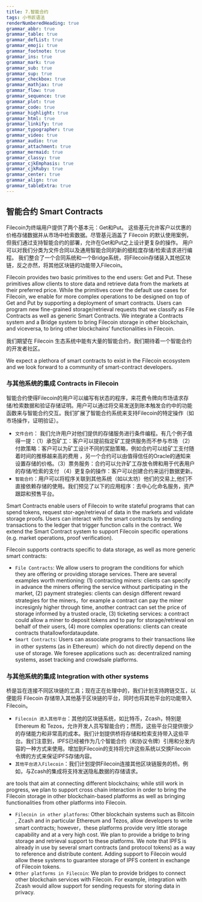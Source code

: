 ```yaml
---
title: 7.智能合约
tags: 小书匠语法
renderNumberedHeading: true
grammar_abbr: true
grammar_table: true
grammar_defList: true
grammar_emoji: true
grammar_footnote: true
grammar_ins: true
grammar_mark: true
grammar_sub: true
grammar_sup: true
grammar_checkbox: true
grammar_mathjax: true
grammar_flow: true
grammar_sequence: true
grammar_plot: true
grammar_code: true
grammar_highlight: true
grammar_html: true
grammar_linkify: true
grammar_typographer: true
grammar_video: true
grammar_audio: true
grammar_attachment: true
grammar_mermaid: true
grammar_classy: true
grammar_cjkEmphasis: true
grammar_cjkRuby: true
grammar_center: true
grammar_align: true
grammar_tableExtra: true
---
```


## 智能合约 Smart Contracts

Filecoin为终端用户提供了两个基本元：Get和Put。 这些基元允许客户以优惠的价格存储数据并从市场中检索数据。尽管基元涵盖了 Filecoin 的默认使用案例，但我们通过支持智能合约的部署，允许在Get和Put之上设计更复杂的操作。 用户可以对我们分类为文件合同以及通用智能合同的新的细粒度存储/检索请求进行编程。 我们整合了一个合同系统和一个Bridge系统，将Filecoin存储装入其他区块链，反之亦然，将其他区块链的功能带入Filecoin。

Filecoin provides two basic primitives to the end users: Get and Put. These primitives allow clients to store data and retrieve data from the markets at their preferred price. While the primitives cover the default use cases for Filecoin, we enable for more complex operations to be designed on top of Get and Put by supporting a deployment of smart contracts. Users can program new fine-grained storage/retrieval requests that we classify as File Contracts as well as generic Smart Contracts. We integrate a Contracts system and a Bridge system to bring Filecoin storage in other blockchain, and viceversa, to bring other blockchains’ functionalities in Filecoin.

我们期望在 Filecoin 生态系统中能有大量的智能合约，我们期待着一个智能合约的开发者社区。

We expect a plethora of smart contracts to exist in the Filecoin ecosystem and we look forward to a community of smart-contract developers.

### 与其他系统的集成 Contracts in Filecoin

智能合约使得Filecoin的用户可以编写有状态的程序，来花费令牌向市场请求存储/检索数据和验证存储证明。用户可以通过将交易发送到账本触发合约中的功能函数来与智能合约交互。我们扩展了智能合约系统来支持Filecoin的特定操作（如市场操作，证明验证）。

* `文件合约`： 我们允许用户对他们提供的存储服务进行条件编程。有几个例子值得一提：（1）承包矿工：客户可以提前指定矿工提供服务而不参与市场 （2）付款策略：客户可以为矿工设计不同的奖励策略，例如合约可以给矿工支付随着时间的推移越来高的费用 ，另一个合约可以由值得信任的Oracle的通知来设置存储的价格。（3）票务服务：合约可以允许矿工存放令牌和用于代表用户的存储/检索的支付 （4）更复杂的操作：客户可以创建合约来运行数据更新。
* `智能合约`：用户可以将程序关联到其他系统（如以太坊）他们的交易上,他们不直接依赖存储的使用。我们预见了以下的应用程序：去中心化命名服务，资产跟踪和预售平台。

Smart Contracts enable users of Filecoin to write stateful programs that can spend tokens, request stor-age/retrieval of data in the markets and validate storage proofs. Users can interact with the smart contracts by sending transactions to the ledger that trigger function calls in the contract. We extend the Smart Contract system to support Filecoin specific operations (e.g. market operations, proof verification).

Filecoin supports contracts specific to data storage, as well as more generic smart contracts:

* `File Contracts`: We allow users to program the conditions for which they are offering or providing storage services. There are several examples worth mentioning: (1) contracting miners: clients can specify in advance the miners offering the service without participating in the market, (2) payment strategies: clients can design different reward strategies for the miners，for example a contract can pay the miner incresignly higher through time, another contract can set the price of storage informed by a trusted oracle, (3) ticketing services: a contract could allow a miner to deposit tokens and to pay for storage/retrieval on behalf of their users, (4) more complex operations: clients can create contracts thatallowfordataupdate.
* `Smart Contracts`: Users can associate programs to their transactions like in other systems (as in Ethereum）which do not directly depend on the use of storage. We foresee applications such as: decentralized naming systems, asset tracking and crowdsale platforms.

### 与其他系统的集成 Integration with other systems

桥是旨在连接不同区块链的工具；现在正在处理中的，我们计划支持跨链交互，以便能将 Filecoin 存储带入其他基于区块链的平台，同时也将其他平台的功能带入 Filecoin。

* `Filecoin 进入其他平台`：其他的区块链系统，如比特币，Zcash，特别是 Ethereum 和 Tezos，允许开发人员写智能合约；然而，这些平台只提供很少的存储能力和非常高的成本。我们计划提供桥将存储和检索支持带入这些平台。我们注意到，IPFS已经被作为几个智能合约（和协议令牌）引用和分发内容的一种方式来使用。增加到Filecoin的支持将允许这些系统以交换Filecoin令牌的方式来保证IPFS存储内容。
* `其他平台进入Filecoin`：我们计划提供Filecoin连接其他区块链服务的桥。例如，与Zcash的集成将支持发送隐私数据的存储请求。

are tools that aim at connecting different blockchains; while still work in progress, we plan to support cross chain interaction in order to bring the Filecoin storage in other blockchain-based platforms as well as bringing functionalities from other platforms into Filecoin.

* `Filecoin in other platforms`: Other blockchain systems such as Bitcoin , Zcash and in particular Ethereum and Tezos, allow developers to write smart contracts; however，these platforms provide very little storage capability and at a very high cost. We plan to provide a bridge to bring storage and retrieval support to these platforms. We note that IPFS is already in use by several smart contracts (and protocol tokens) as a way to reference and distribute content. Adding support to Filecoin would allow these systems to guarantee storage of IPFS content in exchange of Filecoin tokens.
* `Other platforms in Filecoin`: We plan to provide bridges to connect other blockchain services with Filecoin. For example, integration with Zcash would allow support for sending requests for storing data in privacy.